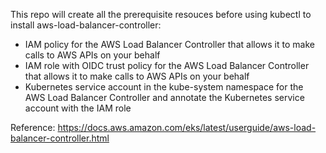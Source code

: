 This repo will create all the prerequisite resouces before using kubectl to install aws-load-balancer-controller:
- IAM policy for the AWS Load Balancer Controller that allows it to make calls to AWS APIs on your behalf
- IAM role with OIDC trust policy for the AWS Load Balancer Controller that allows it to make calls to AWS APIs on your behalf
- Kubernetes service account in the kube-system namespace for the AWS Load Balancer Controller and annotate the Kubernetes service account with the IAM role

Reference:
https://docs.aws.amazon.com/eks/latest/userguide/aws-load-balancer-controller.html